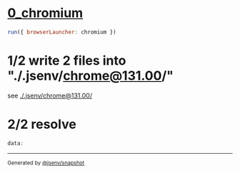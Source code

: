 # [0_chromium](../../inline_as_base_64_dev.test.mjs#L23)

```js
run({ browserLauncher: chromium })
```

# 1/2 write 2 files into "./.jsenv/chrome@131.00/"

see [./.jsenv/chrome@131.00/](./.jsenv/chrome@131.00/)

# 2/2 resolve

```js
data:
```

---

<sub>
  Generated by <a href="https://github.com/jsenv/core/tree/main/packages/independent/snapshot">@jsenv/snapshot</a>
</sub>
